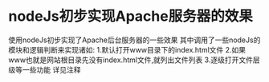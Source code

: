 # nodeJs初步实现Apache服务器的效果

使用nodeJs初步实现了Apache后台服务器的一些效果
其中调用了一些nodeJs的模块和逻辑判断来实现诸如:
1.默认打开www目录下的index.html文件
2.如果www也就是网站根目录先没有index.html文件,就列出文件列表
3.逐级打开文件层级等一些功能
详见注释

